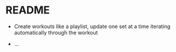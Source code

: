 # README

* Create workouts like a playlist, update one set at a time iterating
  automatically through the workout

* ...
